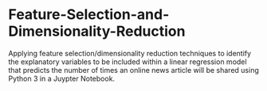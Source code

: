 # Feature-Selection-and-Dimensionality-Reduction
Applying feature selection/dimensionality reduction techniques to identify the explanatory variables to be included within a linear regression model that predicts the number of times an online news article will be shared using Python 3 in a Juypter Notebook.
